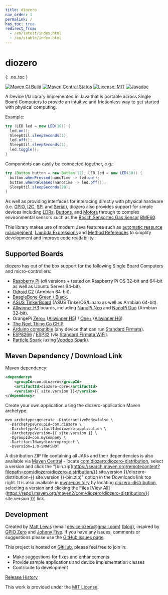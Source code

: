 ```yaml
---
title: diozero
nav_order: 1
permalink: /
has_toc: true
redirect_from:
  - /en/latest/index.html
  - /en/stable/index.html
---
```


# diozero
{: .no_toc }

[![Maven CI Build](https://github.com/mattjlewis/diozero/actions/workflows/build.yml/badge.svg)](https://github.com/mattjlewis/diozero/actions/workflows/build.yml)
[![Maven Central Status](https://img.shields.io/maven-central/v/com.diozero/diozero.svg)](https://search.maven.org/search?q=g:com.diozero)
[![License: MIT](https://img.shields.io/badge/License-MIT-yellow.svg)](https://opensource.org/licenses/MIT)
[![Javadoc](https://www.javadoc.io/badge/com.diozero/diozero-core.svg)](https://www.javadoc.io/doc/com.diozero/diozero-core)

A Device I/O library implemented in Java that is portable across Single Board Computers to
provide an intuitive and frictionless way to get started with physical computing.

Example:
```java
try (LED led = new LED(18)) {
  led.on();
  SleepUtil.sleepSeconds(1);
  led.off();
  SleepUtil.sleepSeconds(1);
  led.toggle();
}
```

Components can easily be connected together, e.g.:
```java
try (Button button = new Button(12); LED led = new LED(18)) {
  button.whenPressed(nanoTime -> led.on();
  button.whenReleased(nanoTime -> led.off());
  SleepUtil.sleepSeconds(20);
}
```

As well as providing interfaces for interacing directly with physical hardware (i.e.
[GPIO](https://github.com/mattjlewis/diozero/blob/master/diozero-core/src/main/java/com/diozero/api/DigitalOutputDevice.java),
[I2C](https://github.com/mattjlewis/diozero/blob/master/diozero-core/src/main/java/com/diozero/api/I2CDevice.java),
[SPI](https://github.com/mattjlewis/diozero/blob/master/diozero-core/src/main/java/com/diozero/api/SpiDevice.java) and
[Serial](https://github.com/mattjlewis/diozero/blob/master/diozero-core/src/main/java/com/diozero/api/SerialDevice.java)),
diozero also provides support for simple devices including [LDRs](https://github.com/mattjlewis/diozero/blob/master/diozero-core/src/main/java/com/diozero/devices/LDR.java),
[Buttons](https://github.com/mattjlewis/diozero/blob/master/diozero-core/src/main/java/com/diozero/devices/Button.java), and
[Motors](https://github.com/mattjlewis/diozero/blob/master/diozero-core/src/main/java/com/diozero/devices/motor/MotorBase.java)
through to complex environmental sensors such as the
[Bosch Sensortec Gas Sensor](https://www.bosch-sensortec.com/products/environmental-sensors/gas-sensors-bme680/)
[BME60](https://github.com/mattjlewis/diozero/blob/master/diozero-core/src/main/java/com/diozero/devices/BME680.java).

This library makes use of modern Java features such as 
[automatic resource management](https://docs.oracle.com/javase/tutorial/essential/exceptions/tryResourceClose.html), 
[Lambda Expressions](https://docs.oracle.com/javase/tutorial/java/javaOO/lambdaexpressions.html) and 
[Method References](https://docs.oracle.com/javase/tutorial/java/javaOO/methodreferences.html) 
to simplify development and improve code readability.

## Supported Boards

diozero has out of the box support for the following Single Board Computers and micro-controllers:

* [Raspberry Pi](https://www.raspberrypi.org/) (_all_ versions + tested on Raspberry Pi OS 32-bit and 64-bit as well as Ubuntu Server 64-bit).
* [Odroid C2](https://wiki.odroid.com/odroid-c2/odroid-c2) (Armbian 64-bit).
* [BeagleBone Green / Black](https://beagleboard.org/black).
* [ASUS TinkerBoard](https://www.asus.com/uk/Single-board-Computer/TINKER-BOARD/) (ASUS TinkerOS/Linaro as well as Armbian 64-bit).
* [Allwinner H3](https://linux-sunxi.org/H3) boards, including [NanoPi Neo](https://www.friendlyarm.com/index.php?route=product/product&product_id=132) and [NanoPi Duo](https://www.friendlyarm.com/index.php?route=product/product&product_id=244) (Armbian 32-bit).
* OrangePi [Zero+](http://www.orangepi.org/OrangePiZeroPlus/) ([Allwinner H5](https://linux-sunxi.org/H5)) / [One+](http://www.orangepi.org/OrangePiOneplus/) ([Allwinner H6](https://linux-sunxi.org/H6))
* [The Next Thing Co CHIP](https://getchip.com/pages/chip).
* [Arduino compatible](https://www.arduino.cc) (any device that can run [Standard Firmata](https://github.com/firmata/arduino/blob/master/examples/StandardFirmata/StandardFirmata.ino)).
* [ESP8266](https://www.espressif.com/en/products/socs/esp8266) / [ESP32](https://www.espressif.com/en/products/socs/esp32) (via [Standard Firmata WiFi](https://github.com/firmata/arduino/tree/master/examples/StandardFirmataWiFi)).
* [Particle Spark](https://docs.particle.io/datasheets/discontinued/core-datasheet/) (using [Voodoo Spark](https://github.com/voodootikigod/voodoospark)).

## Maven Dependency / Download Link

Maven dependency:
```xml
<dependency>
    <groupId>com.diozero</groupId>
    <artifactId>diozero-core</artifactId>
    <version>{{ site.version }}</version>
</dependency>
```

Create your own application using the diozero-application Maven archetype:
```
mvn archetype:generate -DinteractiveMode=false \
  -DarchetypeGroupId=com.diozero \
  -DarchetypeArtifactId=diozero-application \
  -DarchetypeVersion={{ site.version }} \
  -DgroupId=com.mycompany \
  -DartifactId=mydiozeroproject \
  -Dversion=1.0-SNAPSHOT
```

A distribution ZIP file containing all JARs and their dependencies is also available via [Maven Central](https://search.maven.org/) -
locate [com.diozero:diozero-distribution](https://search.maven.org/artifact/com.diozero/diozero-distribution),
select a version and click the "[bin.zip](https://search.maven.org/remotecontent?filepath=com/diozero/diozero-distribution/{{ site.version }}/diozero-distribution-{{ site.version }}-bin.zip)" option in the Downloads link top right.
It is also available in [mvnrepository](https://mvnrepository.com/) by locating [diozero-distribution](https://mvnrepository.com/artifact/com.diozero/diozero-distribution), selecting a version and clicking the Files [View All](https://repo1.maven.org/maven2/com/diozero/diozero-distribution/{{ site.version }}) link.

## Development

Created by [Matt Lewis](https://github.com/mattjlewis) (email [deviceiozero@gmail.com](mailto:deviceiozero@gmail.com))
([blog](https://diozero.blogspot.co.uk/)), 
inspired by [GPIO Zero](https://gpiozero.readthedocs.org/) and [Johnny Five](http://johnny-five.io/). 
If you have any issues, comments or suggestions please use the [GitHub issues page](https://github.com/mattjlewis/diozero/issues).

This project is hosted on [GitHub](https://github.com/mattjlewis/diozero/), please feel free to join in:

* Make suggestions for [fixes and enhancements](https://github.com/mattjlewis/diozero/issues)
* Provide sample applications and device implementation classes
* Contribute to development

[Release History](7_internals/98_Releases.md)

This work is provided under the [MIT License](https://github.com/mattjlewis/diozero/tree/master/LICENSE.txt).
